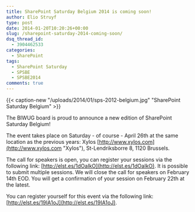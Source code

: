 ```yaml
---
title: SharePoint Saturday Belgium 2014 is coming soon!
author: Elio Struyf
type: post
date: 2014-01-20T10:20:26+00:00
slug: /sharepoint-saturday-2014-coming-soon/
dsq_thread_id:
  - 3904462533
categories:
  - SharePoint
tags:
  - SharePoint Saturday
  - SPSBE
  - SPSBE2014
comments: true
---
```


{{< caption-new "/uploads/2014/01/sps-2012-belgium.jpg" "SharePoint Saturday Belgium" >}}

The BIWUG board is proud to announce a new edition of SharePoint Saturday Belgium!

The event takes place on Saturday - of course - April 26th at the same location as the previous years: Xylos [http://www.xylos.com](http://www.xylos.com "Xylos"), St-Lendriksborre 8, 1120 Brussels.

The call for speakers is open, you can register your sessions via the following link: [http://elst.es/1dOaIkO](http://elst.es/1dOaIkO). It is possible to submit multiple sessions. We will close the call for speakers on February 14th EOD. You will get a confirmation of your session on February 22th at the latest.

You can register yourself for this event via the following link: [http://elst.es/19IA1oJ](http://elst.es/19IA1oJ).